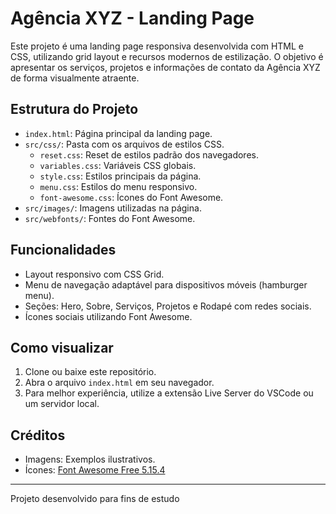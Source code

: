# Agência XYZ - Landing Page

Este projeto é uma landing page responsiva desenvolvida com HTML e CSS, utilizando grid layout e recursos modernos de estilização. O objetivo é apresentar os serviços, projetos e informações de contato da Agência XYZ de forma visualmente atraente.

## Estrutura do Projeto

- `index.html`: Página principal da landing page.
- `src/css/`: Pasta com os arquivos de estilos CSS.
  - `reset.css`: Reset de estilos padrão dos navegadores.
  - `variables.css`: Variáveis CSS globais.
  - `style.css`: Estilos principais da página.
  - `menu.css`: Estilos do menu responsivo.
  - `font-awesome.css`: Ícones do Font Awesome.
- `src/images/`: Imagens utilizadas na página.
- `src/webfonts/`: Fontes do Font Awesome.

## Funcionalidades

- Layout responsivo com CSS Grid.
- Menu de navegação adaptável para dispositivos móveis (hamburger menu).
- Seções: Hero, Sobre, Serviços, Projetos e Rodapé com redes sociais.
- Ícones sociais utilizando Font Awesome.

## Como visualizar

1. Clone ou baixe este repositório.
2. Abra o arquivo `index.html` em seu navegador.
3. Para melhor experiência, utilize a extensão Live Server do VSCode ou um servidor local.

## Créditos

- Imagens: Exemplos ilustrativos.
- Ícones: [Font Awesome Free 5.15.4](https://fontawesome.com/)

---

Projeto desenvolvido para fins de estudo
